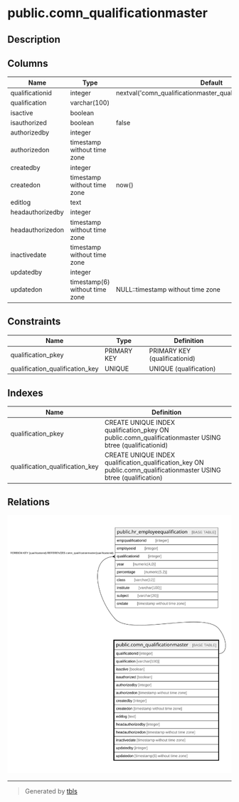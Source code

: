 # public.comn_qualificationmaster

## Description

## Columns

| Name | Type | Default | Nullable | Children | Parents | Comment |
| ---- | ---- | ------- | -------- | -------- | ------- | ------- |
| qualificationid | integer | nextval('comn_qualificationmaster_qualificationid_seq'::regclass) | false | [public.hr_employeequalification](public.hr_employeequalification.md) |  |  |
| qualification | varchar(100) |  | false |  |  |  |
| isactive | boolean |  | true |  |  |  |
| isauthorized | boolean | false | false |  |  |  |
| authorizedby | integer |  | true |  |  |  |
| authorizedon | timestamp without time zone |  | true |  |  |  |
| createdby | integer |  | true |  |  |  |
| createdon | timestamp without time zone | now() | true |  |  |  |
| editlog | text |  | true |  |  |  |
| headauthorizedby | integer |  | true |  |  |  |
| headauthorizedon | timestamp without time zone |  | true |  |  |  |
| inactivedate | timestamp without time zone |  | true |  |  |  |
| updatedby | integer |  | true |  |  |  |
| updatedon | timestamp(6) without time zone | NULL::timestamp without time zone | true |  |  |  |

## Constraints

| Name | Type | Definition |
| ---- | ---- | ---------- |
| qualification_pkey | PRIMARY KEY | PRIMARY KEY (qualificationid) |
| qualification_qualification_key | UNIQUE | UNIQUE (qualification) |

## Indexes

| Name | Definition |
| ---- | ---------- |
| qualification_pkey | CREATE UNIQUE INDEX qualification_pkey ON public.comn_qualificationmaster USING btree (qualificationid) |
| qualification_qualification_key | CREATE UNIQUE INDEX qualification_qualification_key ON public.comn_qualificationmaster USING btree (qualification) |

## Relations

![er](public.comn_qualificationmaster.svg)

---

> Generated by [tbls](https://github.com/k1LoW/tbls)
